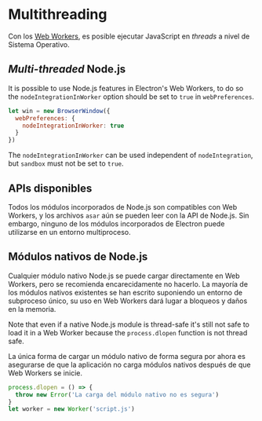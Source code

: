 # Multithreading

Con los [Web Workers](https://developer.mozilla.org/en/docs/Web/API/Web_Workers_API/Using_web_workers), es posible ejecutar JavaScript en *threads* a nivel de Sistema Operativo.

## *Multi-threaded* Node.js

It is possible to use Node.js features in Electron's Web Workers, to do so the `nodeIntegrationInWorker` option should be set to `true` in `webPreferences`.

```javascript
let win = new BrowserWindow({
  webPreferences: {
    nodeIntegrationInWorker: true
  }
})
```

The `nodeIntegrationInWorker` can be used independent of `nodeIntegration`, but `sandbox` must not be set to `true`.

## APIs disponibles

Todos los módulos incorporados de Node.js son compatibles con Web Workers, y los archivos `asar` aún se pueden leer con la API de Node.js. Sin embargo, ninguno de los módulos incorporados de Electron puede utilizarse en un entorno multiproceso.

## Módulos nativos de Node.js

Cualquier módulo nativo Node.js se puede cargar directamente en Web Workers, pero se recomienda encarecidamente no hacerlo. La mayoría de los módulos nativos existentes se han escrito suponiendo un entorno de subproceso único, su uso en Web Workers dará lugar a bloqueos y daños en la memoria.

Note that even if a native Node.js module is thread-safe it's still not safe to load it in a Web Worker because the `process.dlopen` function is not thread safe.

La única forma de cargar un módulo nativo de forma segura por ahora es asegurarse de que la aplicación no carga módulos nativos después de que Web Workers se inicie.

```javascript
process.dlopen = () => {
  throw new Error('La carga del módulo nativo no es segura')
}
let worker = new Worker('script.js')
```
